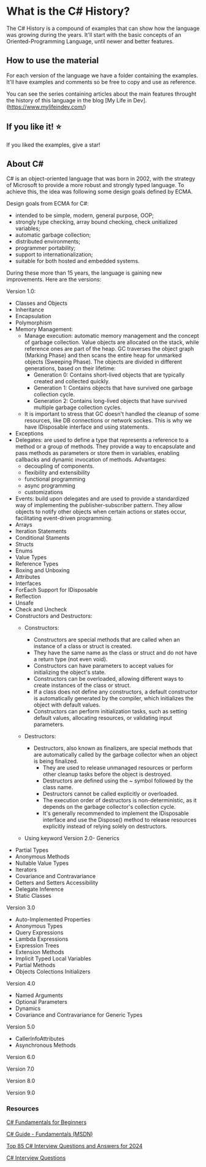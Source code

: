 # What is the C# History?

The C# History is a compound of examples that can show how the language was growing during the years. It'll start with the basic concepts of an Oriented-Programming Language, until newer and better features.

## How to use the material

For each version of the language we have a folder containing the examples. It'll have examples and comments so be free to copy and use as reference.

You can see the series containing articles about the main features throught the history of this language in the blog [My Life in Dev].(https://www.mylifeindev.com/)

## If you like it! :star:

If you liked the examples, give a star!

## About C#

C# is an object-oriented language that was born in 2002, with the strategy of Microsoft to provide a more robust and strongly typed language. To achieve this, the idea was following some design goals defined by ECMA.

Design goals from ECMA for C#:

- intended to be simple, modern, general purpose, OOP;
- strongly type checking, array bound checking, check unitialized variables;
- automatic garbage collection;
- distributed environments;
- programmer portability;
- support to internationalization;
- suitable for both hosted and embedded systems.

During these more than 15 years, the language is gaining new improvements. Here are the versions:

Version 1.0:

- Classes and Objects
- Inheritance
- Encapsulation
- Polymorphism
- Memory Management:
  - Manage execution: automatic memory management and the concept of garbage collection. Value objects are allocated on the stack, while reference ones are part of the heap. GC traverses the object graph (Marking Phase) and then scans the entire heap for unmarked objects (Sweeping Phase). The objects are divided in different generations, based on their lifetime:
    - Generation 0: Contains short-lived objects that are typically created and collected quickly.
    - Generation 1: Contains objects that have survived one garbage collection cycle.
    - Generation 2: Contains long-lived objects that have survived multiple garbage collection cycles.
  - It is important to stress that GC doesn't handled the cleanup of some resources, like DB connections or network sockes. This is why we have IDisposable interface and using statements.
- Exceptions
- Delegates: are used to define a type that represents a reference to a method or a group of methods. They provide a way to encapsulate and pass methods as parameters or store them in variables, enabling callbacks and dynamic invocation of methods. Advantages:
  - decoupling of components.
  - flexibility and extensibility
  - functional programming
  - async programming
  - customizations
- Events: build upon delegates and are used to provide a standardized way of implementing the publisher-subscriber pattern. They allow objects to notify other objects when certain actions or states occur, facilitating event-driven programming.
- Arrays
- Iteration Statements
- Conditional Staments
- Structs
- Enums
- Value Types
- Reference Types
- Boxing and Unboxing
- Attributes
- Interfaces
- ForEach Support for IDisposable
- Reflection
- Unsafe
- Check and Uncheck
- Constructors and Destructors:
  - Constructors:
    - Constructors are special methods that are called when an instance of a class or struct is created.
    - They have the same name as the class or struct and do not have a return type (not even void).
    - Constructors can have parameters to accept values for initializing the object's state.
    - Constructors can be overloaded, allowing different ways to create instances of the class or struct.
    - If a class does not define any constructors, a default constructor is automatically generated by the compiler, which initializes the object with default values.
    - Constructors can perform initialization tasks, such as setting default values, allocating resources, or validating input parameters.
  - Destructors:
    - Destructors, also known as finalizers, are special methods that are automatically called by the garbage collector when an object is being finalized.
      - They are used to release unmanaged resources or perform other cleanup tasks before the object is destroyed.
      - Destructors are defined using the ~ symbol followed by the class name.
      - Destructors cannot be called explicitly or overloaded.
      - The execution order of destructors is non-deterministic, as it depends on the garbage collector's collection cycle.
      - It's generally recommended to implement the IDisposable interface and use the Dispose() method to release resources explicitly instead of relying solely on destructors.

  - Using keyword
Version 2.0- Generics
- Partial Types
- Anonymous Methods
- Nullable Value Types
- Iterators
- Covariance and Contravariance
- Getters and Setters Accessibility
- Delegate Inference
- Static Classes


Version 3.0

- Auto-Implemented Properties
- Anonymous Types
- Query Expressions
- Lambda Expressions
- Expression Trees
- Extension Methods
- Implicit Typed Local Variables
- Partial Methods
- Objects Colections Initializers

Version 4.0

- Named Arguments
- Optional Parameters
- Dynamics
- Covariance and Contravariance for Generic Types

Version 5.0

- CallerInfoAttributes
- Asynchronous Methods

Version 6.0

Version 7.0

Version 8.0

Version 9.0

### Resources

[C# Fundamentals for Beginners](https://www.youtube.com/watch?v=0QUgvfuKvWU&t=20795s)

[C# Guide - Fundamentals (MSDN)](https://learn.microsoft.com/en-us/dotnet/csharp/fundamentals/program-structure/https:/)

[Top 85 C# Interview Questions and Answers for 2024](https://www.simplilearn.com/tutorials/c-sharp-tutorial/c-sharp-interview-questions)

[C# Interview Questions](https://www.interviewbit.com/c-sharp-interview-questions/)